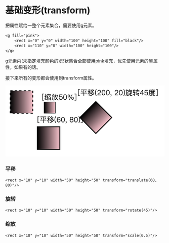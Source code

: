 # 基础变形(transform)

把属性赋给一整个元素集合，需要使用g元素。

```
<g fill="pink">
	<rect x="0" y="0" width="100" height="100" fill="black"/>
	<rect x="110" y="0" width="100" height="100"/>
</g>
```
g元素内(未指定填充颜色的)形状集合全部使用pink填充，优先使用元素的fill属性，如果有的话。

接下来所有的变形都会使用到transform属性。

![transform](./images/transform.png)

### 平移
```
<rect x="10" y="10" width="50" height="50" transform="translate(60, 80)"/>
```
### 旋转
```
<rect x="10" y="10" width="50" height="50" transform="rotate(45)"/>
```
### 缩放
```
<rect x="10" y="10" width="50" height="50" transform="scale(0.5)"/>
```

